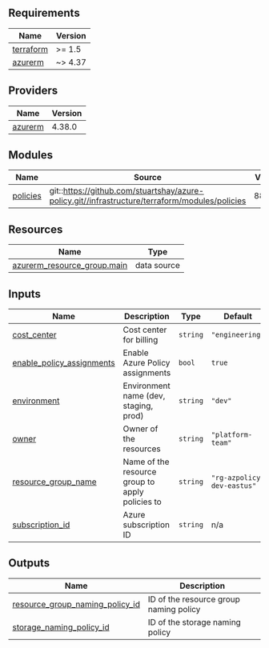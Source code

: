 <!-- BEGIN_TF_DOCS -->
## Requirements

| Name | Version |
|------|---------|
| <a name="requirement_terraform"></a> [terraform](#requirement\_terraform) | >= 1.5 |
| <a name="requirement_azurerm"></a> [azurerm](#requirement\_azurerm) | ~> 4.37 |

## Providers

| Name | Version |
|------|---------|
| <a name="provider_azurerm"></a> [azurerm](#provider\_azurerm) | 4.38.0 |

## Modules

| Name | Source | Version |
|------|--------|---------|
| <a name="module_policies"></a> [policies](#module\_policies) | git::https://github.com/stuartshay/azure-policy.git//infrastructure/terraform/modules/policies | 88f58f3 |

## Resources

| Name | Type |
|------|------|
| [azurerm_resource_group.main](https://registry.terraform.io/providers/hashicorp/azurerm/latest/docs/data-sources/resource_group) | data source |

## Inputs

| Name | Description | Type | Default | Required |
|------|-------------|------|---------|:--------:|
| <a name="input_cost_center"></a> [cost\_center](#input\_cost\_center) | Cost center for billing | `string` | `"engineering"` | no |
| <a name="input_enable_policy_assignments"></a> [enable\_policy\_assignments](#input\_enable\_policy\_assignments) | Enable Azure Policy assignments | `bool` | `true` | no |
| <a name="input_environment"></a> [environment](#input\_environment) | Environment name (dev, staging, prod) | `string` | `"dev"` | no |
| <a name="input_owner"></a> [owner](#input\_owner) | Owner of the resources | `string` | `"platform-team"` | no |
| <a name="input_resource_group_name"></a> [resource\_group\_name](#input\_resource\_group\_name) | Name of the resource group to apply policies to | `string` | `"rg-azpolicy-dev-eastus"` | no |
| <a name="input_subscription_id"></a> [subscription\_id](#input\_subscription\_id) | Azure subscription ID | `string` | n/a | yes |

## Outputs

| Name | Description |
|------|-------------|
| <a name="output_resource_group_naming_policy_id"></a> [resource\_group\_naming\_policy\_id](#output\_resource\_group\_naming\_policy\_id) | ID of the resource group naming policy |
| <a name="output_storage_naming_policy_id"></a> [storage\_naming\_policy\_id](#output\_storage\_naming\_policy\_id) | ID of the storage naming policy |
<!-- END_TF_DOCS -->
